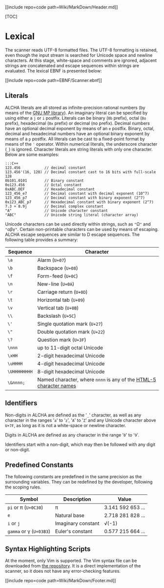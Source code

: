 [[include repo=code path=Wiki/MarkDown/Header.md]]

[TOC]

# Lexical

The scanner reads UTF-8 formatted files.  The UTF-8 formatting is retained, even though the input stream is searched for Unicode space and newline characters.  At this stage, white-space and comments are ignored, adjacent strings are concatenated and escape sequences within strings are evaluated.  The lexical EBNF is presented below:

[[include repo=code path=EBNF/Scanner.ebnf]]

## Literals
ALCHA literals are all stored as infinite-precision rational numbers (by means of the [GNU MP library](https://gmplib.org/)). An imaginary literal can be specified by using either a `j` or `i` postfix.  Literals can be binary (`0b` prefix), octal (`0o` prefix), hexadecimal (`0x` prefix) or decimal (no prefix).  Decimal numbers have an optional decimal exponent by means of an `e` postfix.  Binary, octal, decimal and hexadecimal numbers have an optional binary exponent by means of a `p` postfix.  All literals can be cast to a fixed-point format by means of the `'` operator.  Within numerical literals, the underscore character (`_`) is ignored.  Character literals are string literals with only one character.  Below are some examples:

    :::C++
    123.456           // decimal constant
    123.456'(16, 128) // Decimal constant cast to 16 bits with full-scale 128
    0b101.0101        // Binary constant
    0o123.456         // Octal constant
    0xABC.DEF         // Hexadecimal constant
    123_456_e7        // Decimal constant with decimal exponent (10^7)
    123_456_p7        // Decimal constant with binary exponent (2^7)
    0x123_ABC_p7      // Hexadecimal constant with binary exponent (2^7)
    7.3 + 8.9j        // Decimal complex constant
    "A"               // Unicode character constant
    "ABC"             // Unicode string literal (character array)

Unicode characters can be used directly within strings, such as `"`&ohm;`"` and `"`&alpha;&beta;&gamma;`"`.  Certain non-printable characters can be used by means of escaping.  ALCHA escape sequences are similar to D escape sequences.  The following table provides a summary:

Sequence     | Character
--------     | ---------
`\a`         | Alarm (`U+07`)
`\b`         | Backspace (`U+08`)
`\f`         | Form-feed (`U+0C`)
`\n`         | New-line (`U+0A`)
`\r`         | Carriage return (`U+0D`)
`\t`         | Horizontal tab (`U+09`)
`\v`         | Vertical tab (`U+0B`)
`\\`         | Backslash (`U+5C`)
`\'`         | Single quotation mark (`U+27`)
`\"`         | Double quotation mark (`U+22`)
`\?`         | Question mark (`U+3F`)
`\nnn`       | up to 11-digit octal Unicode
`\xHH`       | 2-digit hexadecimal Unicode
`\uHHHH`     | 4-digit hexadecimal Unicode
`\UHHHHHHHH` | 8-digit hexadecimal Unicode
`\&nnnn;`    | Named character, where `nnnn` is any of the [HTML-5 character names](https://w3.org/TR/html5/syntax.html#named-character-references)

## Identifiers
Non-digits in ALCHA are defined as the '`_`' character, as well as any character in the ranges '`a`' to '`z`', '`A`' to '`Z`' and any Unicode character above `U+7F`, as long as it is not a white-space or newline character.

Digits in ALCHA are defined as any character in the range '`0`' to '`9`'.

Identifiers start with a non-digit, which may then be followed with any digit or non-digit.

## Predefined Constants

The following constants are predefined in the same precision as the surrounding variables.  They can be redefined by the developer, following the scoping rules.

Symbol                        | Description            | Value
------                        | -----------            | -----
`pi` or &pi; (`U+0C30`)       | &pi;                   | 3.141 592 653 ...
`e`                           | Natural base           | 2.718 281 828 ...
`i` or `j`                    | Imaginary constant     | &radic;(-1)
`gamma` or &gamma; (`U+03B3`) | Euler's constant       | 0.577 215 664 ...

## Syntax Highlighting Scripts
At the moment, only Vim is supported.  The Vim syntax file can be downloaded from [the repository](https://sourceforge.net/p/alcha/doccode/ci/master/tree/Vim/alcha.vim?format=raw).  It is a direct implementation of the scanner, so it does not have any error-checking features.

[[include repo=code path=Wiki/MarkDown/Footer.md]]

